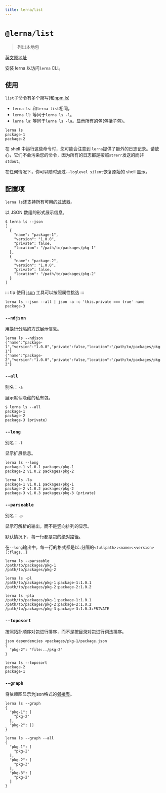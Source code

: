 ```yaml
---
title: lerna/list
---
```


# `@lerna/list`

> 列出本地包

[英文原地址](https://github.com/lerna/lerna/tree/master/commands/list#readme)

安装 lerna 以访问`lerna` CLI。

## 使用

`list`子命令有多个简写(和[npm ls](https://docs.npmjs.com/cli/ls))

- `lerna ls`: 和`lerna list`相同。
- `lerna ll`: 等同于`lerna ls -l`。
- `lerna la`: 等同于`lerna ls -la`。显示所有的包(包括子包)。

```shell
lerna ls
package-1
package-2
```

在 shell 中运行这些命令时，您可能会注意到 `lerna`提供了额外的日志记录。请放心，它们不会污染您的命令，因为所有的日志都是按照`strerr`发送的而非`stdout`。

在任何情况下，你可以随时通过`--loglevel silent`恢复原始的 shell 显示。

## 配置项

`lerna ls`还支持所有可用的[过滤器](https://www.npmjs.com/package/@lerna/filter-options)。

以 JSON 数组的形式展示信息。

```shell
$ lerna ls --json
[
  {
    "name": "package-1",
    "version": "1.0.0",
    "private": false,
    "location": "/path/to/packages/pkg-1"
  },
  {
    "name": "package-2",
    "version": "1.0.0",
    "private": false,
    "location": "/path/to/packages/pkg-2"
  }
]
```

::: tip 
使用 [json](http://trentm.com/json/) 工具可以按照属性挑选
:::

```shell
lerna ls --json --all | json -a -c 'this.private === true' name
package-3
```

### `--ndjson`

[newline-delimited JSON]:http://ndjson.org/

用[换行分隔][newline-delimited JSON]的方式展示信息。

```shell
lerna ls --ndjson
{"name":"package-1","version":"1.0.0","private":false,"location":"/path/to/packages/pkg-1"}
{"name":"package-2","version":"1.0.0","private":false,"location":"/path/to/packages/pkg-2"}
```

### `--all`

别名：`-a`

展示默认隐藏的私有包。

```shell
$ lerna ls --all
package-1
package-2
package-3 (private)
```

### `--long`

别名：`-l`

显示扩展信息。

```shell
lerna ls --long
package-1 v1.0.1 packages/pkg-1
package-2 v1.0.2 packages/pkg-2

lerna ls -la
package-1 v1.0.1 packages/pkg-1
package-2 v1.0.2 packages/pkg-2
package-3 v1.0.3 packages/pkg-3 (private)
```

### `--parseable`

别名：`-p`

显示可解析的输出，而不是竖向排列的显示。

默认情况下，每一行都是包的绝对路径。

在`--long`输出中，每一行的格式都是以`:`分隔的`<fullpath>:<name>:<version>[:flags..]`

```shell
lerna ls --parseable
/path/to/packages/pkg-1
/path/to/packages/pkg-2

lerna ls -pl
/path/to/packages/pkg-1:package-1:1.0.1
/path/to/packages/pkg-2:package-2:1.0.2

lerna ls -pla
/path/to/packages/pkg-1:package-1:1.0.1
/path/to/packages/pkg-2:package-2:1.0.2
/path/to/packages/pkg-3:package-3:1.0.3:PRIVATE
```

### `--toposort`

按照拓扑顺序对包进行排序，而不是按目录对包进行词法排序。

```shell
json dependencies <packages/pkg-1/package.json
{
  "pkg-2": "file:../pkg-2"
}

lerna ls --toposort
package-2
package-1
```

### `--graph`

将依赖图显示为json格式的[邻接表](https://en.wikipedia.org/wiki/Adjacency_list)。

```shell
lerna ls --graph
{
  "pkg-1": [
    "pkg-2"
  ],
  "pkg-2": []
}

lerna ls --graph --all
{
  "pkg-1": [
    "pkg-2"
  ],
  "pkg-2": [
    "pkg-3"
  ],
  "pkg-3": [
    "pkg-2"
  ]
}
```






















